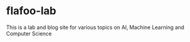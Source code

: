 # flafoo-lab
This is a lab and blog site for various topics on AI, Machine Learning and Computer Science
